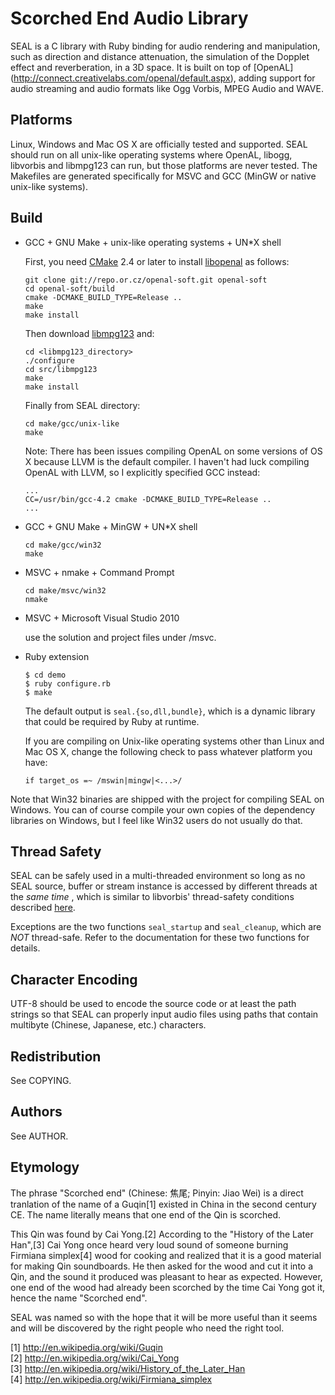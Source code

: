 # Scorched End Audio Library

SEAL is a C library with Ruby binding for audio rendering and manipulation,
such as direction and distance attenuation, the simulation of the Dopplet
effect and reverberation, in a 3D space. It is built on top of [OpenAL]
(http://connect.creativelabs.com/openal/default.aspx), adding support for
audio streaming and audio formats like Ogg Vorbis, MPEG Audio and WAVE.

## Platforms

Linux, Windows and Mac OS X are officially tested and supported. SEAL should
run on all unix-like operating systems where OpenAL, libogg, libvorbis and
libmpg123 can run, but those platforms are never tested. The Makefiles are
generated specifically for MSVC and GCC (MinGW or native unix-like systems).

## Build

-   GCC + GNU Make + unix-like operating systems + UN*X shell

    First, you need [CMake](http://www.cmake.org/) 2.4 or later to install
    [libopenal](http://kcat.strangesoft.net/openal.html) as follows:

        git clone git://repo.or.cz/openal-soft.git openal-soft
        cd openal-soft/build
        cmake -DCMAKE_BUILD_TYPE=Release ..
        make
        make install

    Then download [libmpg123](http://sourceforge.net/projects/mpg123/files)
    and:

        cd <libmpg123_directory>
        ./configure
        cd src/libmpg123
        make
        make install

    Finally from SEAL directory:

        cd make/gcc/unix-like
        make

    Note: There has been issues compiling OpenAL on some versions of OS X
    because LLVM is the default compiler. I haven't had luck compiling
    OpenAL with LLVM, so I explicitly specified GCC instead:

        ...
        CC=/usr/bin/gcc-4.2 cmake -DCMAKE_BUILD_TYPE=Release ..
        ...

-   GCC + GNU Make + MinGW + UN*X shell

        cd make/gcc/win32
        make

-   MSVC + nmake + Command Prompt

        cd make/msvc/win32
        nmake

-   MSVC + Microsoft Visual Studio 2010

    use the solution and project files under /msvc.

-   Ruby extension

        $ cd demo
        $ ruby configure.rb
        $ make
        
    The default output is `seal.{so,dll,bundle}`, which is a dynamic library
    that could be required by Ruby at runtime.

    If you are compiling on Unix-like operating systems other than Linux and
    Mac OS X, change the following check to pass whatever platform you have:

        if target_os =~ /mswin|mingw|<...>/

Note that Win32 binaries are shipped with the project for compiling SEAL on
Windows. You can of course compile your own copies of the dependency
libraries on Windows, but I feel like Win32 users do not usually do that.

## Thread Safety

SEAL can be safely used in a multi-threaded environment so long as no SEAL
source, buffer or stream instance is accessed by different threads at the
*same time* , which is similar to libvorbis' thread-safety conditions
described [here](http://xiph.org/vorbis/doc/vorbisfile/threads.html).

Exceptions are the two functions `seal_startup` and `seal_cleanup`, which are
*NOT* thread-safe. Refer to the documentation for these two functions for
details.

## Character Encoding

UTF-8 should be used to encode the source code or at least the path strings so
that SEAL can properly input audio files using paths that contain multibyte
(Chinese, Japanese, etc.) characters.

## Redistribution

See COPYING.

## Authors

See AUTHOR.

## Etymology

The phrase "Scorched end" (Chinese: 焦尾; Pinyin: Jiao Wei) is a direct
tranlation of the name of a Guqin[1] existed in China in the second
century CE. The name literally means that one end of the Qin is scorched.

This Qin was found by Cai Yong.[2] According to the "History of the Later
Han",[3] Cai Yong once heard very loud sound of someone burning Firmiana
simplex[4] wood for cooking and realized that it is a good material for
making Qin soundboards. He then asked for the wood and cut it into a Qin,
and the sound it produced was pleasant to hear as expected. However, one
end of the wood had already been scorched by the time Cai Yong got it,
hence the name "Scorched end".

SEAL was named so with the hope that it will be more useful than it seems
and will be discovered by the right people who need the right tool.

[1] http://en.wikipedia.org/wiki/Guqin  
[2] http://en.wikipedia.org/wiki/Cai_Yong  
[3] http://en.wikipedia.org/wiki/History_of_the_Later_Han  
[4] http://en.wikipedia.org/wiki/Firmiana_simplex  
